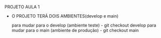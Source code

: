 PROJETO AULA 1



* O PROJETO TERÁ DOIS AMBIENTES(develop e main)

  para mudar para o develop (ambiente teste) - git checkout develop
  para mudar para o main (ambiente de produção) - git checkout main
  

